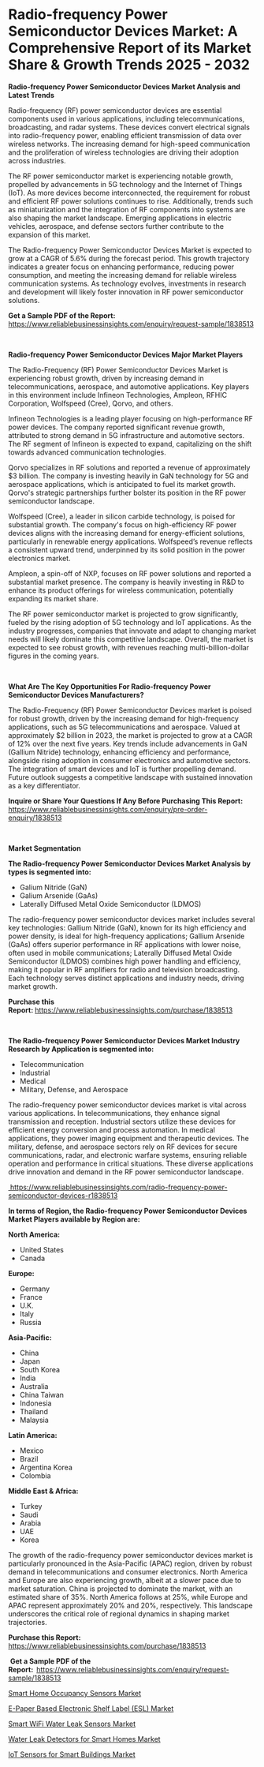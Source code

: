 <p><h1>Radio-frequency Power Semiconductor Devices Market: A Comprehensive Report of its Market Share & Growth Trends 2025 - 2032</h1></p><p><strong>Radio-frequency Power Semiconductor Devices Market Analysis and Latest Trends</strong></p>
<p><p>Radio-frequency (RF) power semiconductor devices are essential components used in various applications, including telecommunications, broadcasting, and radar systems. These devices convert electrical signals into radio-frequency power, enabling efficient transmission of data over wireless networks. The increasing demand for high-speed communication and the proliferation of wireless technologies are driving their adoption across industries.</p><p>The RF power semiconductor market is experiencing notable growth, propelled by advancements in 5G technology and the Internet of Things (IoT). As more devices become interconnected, the requirement for robust and efficient RF power solutions continues to rise. Additionally, trends such as miniaturization and the integration of RF components into systems are also shaping the market landscape. Emerging applications in electric vehicles, aerospace, and defense sectors further contribute to the expansion of this market.</p><p>The Radio-frequency Power Semiconductor Devices Market is expected to grow at a CAGR of 5.6% during the forecast period. This growth trajectory indicates a greater focus on enhancing performance, reducing power consumption, and meeting the increasing demand for reliable wireless communication systems. As technology evolves, investments in research and development will likely foster innovation in RF power semiconductor solutions.</p></p>
<p><strong>Get a Sample PDF of the Report:&nbsp;</strong> <a href="https://www.reliablebusinessinsights.com/enquiry/request-sample/1838513?utm_campaign=57&utm_medium=2&utm_source=Github&utm_content=ia&utm_term=13022025&utm_id=radio-frequency-power-semiconductor-devices">https://www.reliablebusinessinsights.com/enquiry/request-sample/1838513</a></p>
<p>&nbsp;</p>
<p><strong>Radio-frequency Power Semiconductor Devices Major Market Players</strong></p>
<p><p>The Radio-Frequency (RF) Power Semiconductor Devices Market is experiencing robust growth, driven by increasing demand in telecommunications, aerospace, and automotive applications. Key players in this environment include Infineon Technologies, Ampleon, RFHIC Corporation, Wolfspeed (Cree), Qorvo, and others.</p><p>Infineon Technologies is a leading player focusing on high-performance RF power devices. The company reported significant revenue growth, attributed to strong demand in 5G infrastructure and automotive sectors. The RF segment of Infineon is expected to expand, capitalizing on the shift towards advanced communication technologies.</p><p>Qorvo specializes in RF solutions and reported a revenue of approximately $3 billion. The company is investing heavily in GaN technology for 5G and aerospace applications, which is anticipated to fuel its market growth. Qorvo's strategic partnerships further bolster its position in the RF power semiconductor landscape.</p><p>Wolfspeed (Cree), a leader in silicon carbide technology, is poised for substantial growth. The company's focus on high-efficiency RF power devices aligns with the increasing demand for energy-efficient solutions, particularly in renewable energy applications. Wolfspeed’s revenue reflects a consistent upward trend, underpinned by its solid position in the power electronics market.</p><p>Ampleon, a spin-off of NXP, focuses on RF power solutions and reported a substantial market presence. The company is heavily investing in R&D to enhance its product offerings for wireless communication, potentially expanding its market share.</p><p>The RF power semiconductor market is projected to grow significantly, fueled by the rising adoption of 5G technology and IoT applications. As the industry progresses, companies that innovate and adapt to changing market needs will likely dominate this competitive landscape. Overall, the market is expected to see robust growth, with revenues reaching multi-billion-dollar figures in the coming years.</p></p>
<p>&nbsp;</p>
<p><strong>What Are The Key Opportunities For Radio-frequency Power Semiconductor Devices Manufacturers?</strong></p>
<p><p>The Radio-Frequency (RF) Power Semiconductor Devices market is poised for robust growth, driven by the increasing demand for high-frequency applications, such as 5G telecommunications and aerospace. Valued at approximately $2 billion in 2023, the market is projected to grow at a CAGR of 12% over the next five years. Key trends include advancements in GaN (Gallium Nitride) technology, enhancing efficiency and performance, alongside rising adoption in consumer electronics and automotive sectors. The integration of smart devices and IoT is further propelling demand. Future outlook suggests a competitive landscape with sustained innovation as a key differentiator.</p></p>
<p><strong>Inquire or Share Your Questions If Any Before Purchasing This Report:</strong> <a href="https://www.reliablebusinessinsights.com/enquiry/pre-order-enquiry/1838513?utm_campaign=57&utm_medium=2&utm_source=Github&utm_content=ia&utm_term=13022025&utm_id=radio-frequency-power-semiconductor-devices">https://www.reliablebusinessinsights.com/enquiry/pre-order-enquiry/1838513</a></p>
<p>&nbsp;</p>
<p><strong>Market Segmentation</strong></p>
<p><strong>The Radio-frequency Power Semiconductor Devices Market Analysis by types is segmented into:</strong></p>
<p><ul><li>Galium Nitride (GaN)</li><li>Galium Arsenide (GaAs)</li><li>Laterally Diffused Metal Oxide Semiconductor (LDMOS)</li></ul></p>
<p><p>The radio-frequency power semiconductor devices market includes several key technologies: Gallium Nitride (GaN), known for its high efficiency and power density, is ideal for high-frequency applications; Gallium Arsenide (GaAs) offers superior performance in RF applications with lower noise, often used in mobile communications; Laterally Diffused Metal Oxide Semiconductor (LDMOS) combines high power handling and efficiency, making it popular in RF amplifiers for radio and television broadcasting. Each technology serves distinct applications and industry needs, driving market growth.</p></p>
<p><strong>Purchase this Report:&nbsp;</strong><a href="https://www.reliablebusinessinsights.com/purchase/1838513?utm_campaign=57&utm_medium=2&utm_source=Github&utm_content=ia&utm_term=13022025&utm_id=radio-frequency-power-semiconductor-devices">https://www.reliablebusinessinsights.com/purchase/1838513</a></p>
<p>&nbsp;</p>
<p><strong>The Radio-frequency Power Semiconductor Devices Market Industry Research by Application is segmented into:</strong></p>
<p><ul><li>Telecommunication</li><li>Industrial</li><li>Medical</li><li>Military, Defense, and Aerospace</li></ul></p>
<p><p>The radio-frequency power semiconductor devices market is vital across various applications. In telecommunications, they enhance signal transmission and reception. Industrial sectors utilize these devices for efficient energy conversion and process automation. In medical applications, they power imaging equipment and therapeutic devices. The military, defense, and aerospace sectors rely on RF devices for secure communications, radar, and electronic warfare systems, ensuring reliable operation and performance in critical situations. These diverse applications drive innovation and demand in the RF power semiconductor landscape.</p></p>
<p><a href="https://www.reliablebusinessinsights.com/radio-frequency-power-semiconductor-devices-r1838513?utm_campaign=57&utm_medium=2&utm_source=Github&utm_content=ia&utm_term=13022025&utm_id=radio-frequency-power-semiconductor-devices">&nbsp;https://www.reliablebusinessinsights.com/radio-frequency-power-semiconductor-devices-r1838513</a></p>
<p><strong>In terms of Region, the Radio-frequency Power Semiconductor Devices Market Players available by Region are:</strong></p>
<p>
    <p> <strong> North America: </strong>
        <ul>
            <li>United States</li>
            <li>Canada</li>
        </ul>
        </p> 
    <p> <strong> Europe: </strong>
        <ul>
            <li>Germany</li>
            <li>France</li>
            <li>U.K.</li>
            <li>Italy</li>
            <li>Russia</li>
        </ul>
        </p> 
    <p> <strong> Asia-Pacific: </strong>
        <ul>
            <li>China</li>
            <li>Japan</li>
            <li>South Korea</li>
            <li>India</li>
            <li>Australia</li>
            <li>China Taiwan</li>
            <li>Indonesia</li>
            <li>Thailand</li>
            <li>Malaysia</li>
        </ul>
        </p> 
    <p> <strong> Latin America: </strong>
        <ul>
            <li>Mexico</li>
            <li>Brazil</li>
            <li>Argentina Korea</li>
            <li>Colombia</li>
        </ul>
        </p> 
    <p> <strong> Middle East & Africa: </strong>
        <ul>
            <li>Turkey</li>
            <li>Saudi</li>
            <li>Arabia</li>
            <li>UAE</li>
            <li>Korea</li>
        </ul>
    </p>
    </p>
<p><p>The growth of the radio-frequency power semiconductor devices market is particularly pronounced in the Asia-Pacific (APAC) region, driven by robust demand in telecommunications and consumer electronics. North America and Europe are also experiencing growth, albeit at a slower pace due to market saturation. China is projected to dominate the market, with an estimated share of 35%. North America follows at 25%, while Europe and APAC represent approximately 20% and 20%, respectively. This landscape underscores the critical role of regional dynamics in shaping market trajectories.</p></p>
<p><strong>Purchase this Report: </strong><a href="https://www.reliablebusinessinsights.com/purchase/1838513?utm_campaign=57&utm_medium=2&utm_source=Github&utm_content=ia&utm_term=13022025&utm_id=radio-frequency-power-semiconductor-devices">https://www.reliablebusinessinsights.com/purchase/1838513</a></p>
<p>&nbsp;<strong>Get a Sample PDF of the Report:&nbsp;&nbsp;</strong><a href="https://www.reliablebusinessinsights.com/enquiry/request-sample/1838513?utm_campaign=57&utm_medium=2&utm_source=Github&utm_content=ia&utm_term=13022025&utm_id=radio-frequency-power-semiconductor-devices">https://www.reliablebusinessinsights.com/enquiry/request-sample/1838513</a></p>
<p><strong></strong></p>
<p><p><a href="https://github.com/akermigarib/Market-Research-Report-List-1/blob/main/smart-home-occupancy-sensors-market.md?utm_campaign=57&utm_medium=2&utm_source=Github&utm_content=ia&utm_term=13022025&utm_id=radio-frequency-power-semiconductor-devices">Smart Home Occupancy Sensors Market</a></p><p><a href="https://github.com/dushornerfe/Market-Research-Report-List-1/blob/main/e-paper-based-electronic-shelf-label-esl-market.md?utm_campaign=57&utm_medium=2&utm_source=Github&utm_content=ia&utm_term=13022025&utm_id=radio-frequency-power-semiconductor-devices">E-Paper Based Electronic Shelf Label (ESL) Market</a></p><p><a href="https://github.com/jandedaboy1/Market-Research-Report-List-1/blob/main/smart-wifi-water-leak-sensors-market.md?utm_campaign=57&utm_medium=2&utm_source=Github&utm_content=ia&utm_term=13022025&utm_id=radio-frequency-power-semiconductor-devices">Smart WiFi Water Leak Sensors Market</a></p><p><a href="https://github.com/djarixneoza/Market-Research-Report-List-1/blob/main/water-leak-detectors-for-smart-homes-market.md?utm_campaign=57&utm_medium=2&utm_source=Github&utm_content=ia&utm_term=13022025&utm_id=radio-frequency-power-semiconductor-devices">Water Leak Detectors for Smart Homes Market</a></p><p><a href="https://github.com/sapsaidamary/Market-Research-Report-List-1/blob/main/iot-sensors-for-smart-buildings-market.md?utm_campaign=57&utm_medium=2&utm_source=Github&utm_content=ia&utm_term=13022025&utm_id=radio-frequency-power-semiconductor-devices">IoT Sensors for Smart Buildings Market</a></p></p>